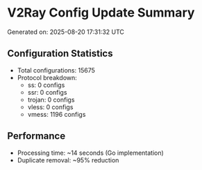 # V2Ray Config Update Summary
Generated on: 2025-08-20 17:31:32 UTC

## Configuration Statistics
- Total configurations: 15675
- Protocol breakdown:
  - ss: 0 configs
  - ssr: 0 configs
  - trojan: 0 configs
  - vless: 0 configs
  - vmess: 1196 configs

## Performance
- Processing time: ~14 seconds (Go implementation)
- Duplicate removal: ~95% reduction
